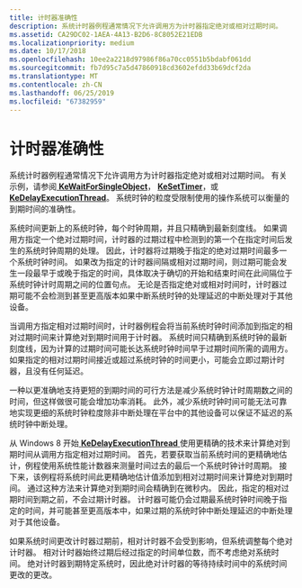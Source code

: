 ```yaml
---
title: 计时器准确性
description: 系统计时器例程通常情况下允许调用方为计时器指定绝对或相对过期时间。
ms.assetid: CA29DC02-1AEA-4A13-B2D6-8C8052E21EDB
ms.localizationpriority: medium
ms.date: 10/17/2018
ms.openlocfilehash: 10ee2a2218d97986f86a70cc0551b5bdabf061dd
ms.sourcegitcommit: fb7d95c7a5d47860918cd3602efdd33b69dcf2da
ms.translationtype: MT
ms.contentlocale: zh-CN
ms.lasthandoff: 06/25/2019
ms.locfileid: "67382959"
---
```

# <a name="timer-accuracy"></a>计时器准确性


系统计时器例程通常情况下允许调用方为计时器指定绝对或相对过期时间。 有关示例，请参阅[ **KeWaitForSingleObject**](https://docs.microsoft.com/windows-hardware/drivers/ddi/content/wdm/nf-wdm-kewaitforsingleobject)， [ **KeSetTimer**](https://docs.microsoft.com/windows-hardware/drivers/ddi/content/wdm/nf-wdm-kesettimer)，或[ **KeDelayExecutionThread**](https://docs.microsoft.com/windows-hardware/drivers/ddi/content/wdm/nf-wdm-kedelayexecutionthread)。 系统时钟的粒度受限制使用的操作系统可以衡量的到期时间的准确性。

系统时间更新上的系统时钟，每个时钟周期，并且只精确到最新刻度线。 如果调用方指定一个绝对过期时间，计时器的过期过程中检测到的第一个在指定时间后发生的系统时钟周期的处理。 因此，计时器将过期晚于指定的绝对过期时间最多一个系统时钟时间。 如果改为指定的计时器间隔或相对过期时间，则过期可能会发生一段最早于或晚于指定的时间，具体取决于确切的开始和结束时间在此间隔位于系统时钟计时周期之间的位置句点。 无论是否指定绝对或相对时间时，计时器过期可能不会检测到甚至更高版本如果中断系统时钟的处理延迟的中断处理对于其他设备。

当调用方指定相对过期时间时，计时器例程会将当前系统时钟时间添加到指定的相对过期时间来计算绝对到期时间用于计时器。 系统时间只精确到系统时钟的最新刻度线，因为计算的过期时间可能长达系统时钟时间早于过期时间所需的调用方。 如果指定的相对过期时间接近或超过系统时钟的时间更小，可能会立即过期计时器，且没有任何延迟。

一种以更准确地支持更短的到期时间的可行方法是减少系统时钟计时周期数之间的时间，但这样做很可能会增加功率消耗。 此外，减少系统时钟时间可能无法可靠地实现更细的系统时钟粒度除非中断处理在平台中的其他设备可以保证不延迟的系统时钟中断处理。

从 Windows 8 开始[ **KeDelayExecutionThread** ](https://docs.microsoft.com/windows-hardware/drivers/ddi/content/wdm/nf-wdm-kedelayexecutionthread)使用更精确的技术来计算绝对到期时间从调用方指定相对过期时间。 首先，若要获取当前系统时间的更精确地估计，例程使用系统性能计数器来测量时间过去的最后一个系统时钟计时周期。 接下来，该例程将系统时间此更精确地估计值添加到相对过期时间来计算绝对到期时间。 通过这种方法来计算绝对到期时间会精确到在微秒内。 因此，指定的相对过期时间到期之前，不会过期计时器。 计时器可能仍会过期最系统时钟时间晚于指定的时间，并可能甚至更高版本中，如果过期的系统时钟中断处理延迟的中断处理对于其他设备。

如果系统时间更改计时器过期前，相对计时器不会受到影响，但系统调整每个绝对计时器。 相对计时器始终过期后经过指定的时间单位数，而不考虑绝对系统时间。 绝对计时器到期特定系统时，因此绝对计时器的等待持续时间中的系统时间更改的更改。

 

 




